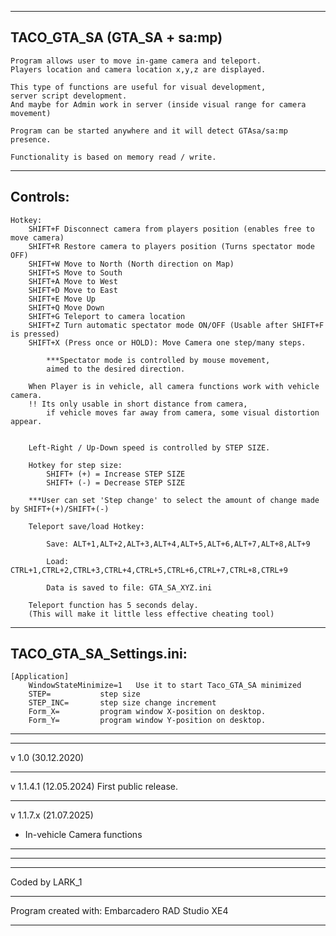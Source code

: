 ----------------------------------------------------------------------------------------
 TACO_GTA_SA  (GTA_SA + sa:mp)
----------------------------------------------------------------------------------------
	Program allows user to move in-game camera and teleport.
	Players location and camera location x,y,z are displayed.

	This type of functions are useful for visual development,
	server script development.
	And maybe for Admin work in server (inside visual range for camera movement)

	Program can be started anywhere and it will detect GTAsa/sa:mp presence.
   
   	Functionality is based on memory read / write.

----------------------------------------------------------------------------------------
 Controls:
----------------------------------------------------------------------------------------

	Hotkey:
		SHIFT+F Disconnect camera from players position (enables free to move camera)
		SHIFT+R Restore camera to players position (Turns spectator mode OFF)
		SHIFT+W Move to North (North direction on Map)	
		SHIFT+S Move to South
		SHIFT+A Move to West	
		SHIFT+D Move to East
		SHIFT+E Move Up
		SHIFT+Q Move Down
		SHIFT+G Teleport to camera location
		SHIFT+Z Turn automatic spectator mode ON/OFF (Usable after SHIFT+F is pressed)
		SHIFT+X (Press once or HOLD): Move Camera one step/many steps.
				
			***Spectator mode is controlled by mouse movement, 
			aimed to the desired direction.
   
		When Player is in vehicle, all camera functions work with vehicle camera.
  		!! Its only usable in short distance from camera, 
    		if vehicle moves far away from camera, some visual distortion appear.
      		

		Left-Right / Up-Down speed is controlled by STEP SIZE.
			
		Hotkey for step size: 
			SHIFT+ (+) = Increase STEP SIZE
			SHIFT+ (-) = Decrease STEP SIZE

		***User can set 'Step change' to select the amount of change made by SHIFT+(+)/SHIFT+(-) 
			
		Teleport save/load Hotkey:
				
			Save: ALT+1,ALT+2,ALT+3,ALT+4,ALT+5,ALT+6,ALT+7,ALT+8,ALT+9
				
			Load: CTRL+1,CTRL+2,CTRL+3,CTRL+4,CTRL+5,CTRL+6,CTRL+7,CTRL+8,CTRL+9
				
			Data is saved to file: GTA_SA_XYZ.ini

		Teleport function has 5 seconds delay. 
		(This will make it little less effective cheating tool)

----------------------------------------------------------------------------------------
 TACO_GTA_SA_Settings.ini:
----------------------------------------------------------------------------------------

	[Application]
		WindowStateMinimize=1	Use it to start Taco_GTA_SA minimized
		STEP=			step size 
		STEP_INC=		step size change increment
		Form_X=			program window X-position on desktop.
		Form_Y=			program window Y-position on desktop.
		





----------------------------------------------------------------------------------------
----------------------------------------------------------------------------------------
 v 1.0 (30.12.2020)
 
----------------------------------------------------------------------------------------
 v 1.1.4.1 (12.05.2024)
 First public release.
 
----------------------------------------------------------------------------------------
 v 1.1.7.x (21.07.2025)
+ In-vehicle Camera functions

----------------------------------------------------------------------------------------







----------------------------------------------------------------------------------------
----------------------------------------------------------------------------------------
Coded by LARK_1

----------------------------------------------------------------------------------------
Program created with: Embarcadero RAD Studio XE4

----------------------------------------------------------------------------------------





